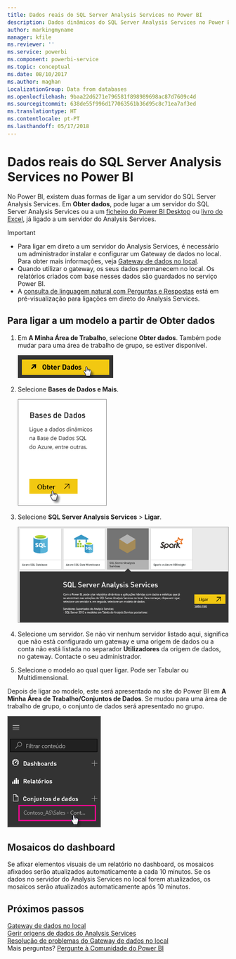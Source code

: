 ```yaml
---
title: Dados reais do SQL Server Analysis Services no Power BI
description: Dados dinâmicos do SQL Server Analysis Services no Power BI. Isto é feito através de uma origem de dados configurada para um gateway empresarial.
author: markingmyname
manager: kfile
ms.reviewer: ''
ms.service: powerbi
ms.component: powerbi-service
ms.topic: conceptual
ms.date: 08/10/2017
ms.author: maghan
LocalizationGroup: Data from databases
ms.openlocfilehash: 9baa22d6271e796581f898989698ac87d7609c4d
ms.sourcegitcommit: 638de55f996d177063561b36d95c8c71ea7af3ed
ms.translationtype: HT
ms.contentlocale: pt-PT
ms.lasthandoff: 05/17/2018
---
```

# <a name="sql-server-analysis-services-live-data-in-power-bi"></a>Dados reais do SQL Server Analysis Services no Power BI
No Power BI, existem duas formas de ligar a um servidor do SQL Server Analysis Services. Em **Obter dados**, pode lugar a um servidor do SQL Server Analysis Services ou a um [ficheiro do Power BI Desktop](service-desktop-files.md) ou [livro do Excel](service-excel-workbook-files.md), já ligado a um servidor do Analysis Services.

 >[!IMPORTANT]
 >* Para ligar em direto a um servidor do Analysis Services, é necessário um administrador instalar e configurar um Gateway de dados no local. Para obter mais informações, veja [Gateway de dados no local](service-gateway-onprem.md).
 >* Quando utilizar o gateway, os seus dados permanecem no local.  Os relatórios criados com base nesses dados são guardados no serviço Power BI. 
 >* A [consulta de linguagem natural com Perguntas e Respostas](service-q-and-a-direct-query.md) está em pré-visualização para ligações em direto do Analysis Services.

## <a name="to-connect-to-a-model-from-get-data"></a>Para ligar a um modelo a partir de Obter dados
1. Em **A Minha Área de Trabalho**, selecione **Obter dados**. Também pode mudar para uma área de trabalho de grupo, se estiver disponível.
   
   ![](media/sql-server-analysis-services-tabular-data/connecttoas_getdatabutton.png)
2. Selecione **Bases de Dados e Mais**.
   
   ![](media/sql-server-analysis-services-tabular-data/connecttoas_getdata_1.png)
3. Selecione **SQL Server Analysis Services** > **Ligar**. 
   
   ![](media/sql-server-analysis-services-tabular-data/connecttoas_getdata_2.png)
4. Selecione um servidor. Se não vir nenhum servidor listado aqui, significa que não está configurado um gateway e uma origem de dados ou a conta não está listada no separador **Utilizadores** da origem de dados, no gateway. Contacte o seu administrador.
5. Selecione o modelo ao qual quer ligar. Pode ser Tabular ou Multidimensional.

Depois de ligar ao modelo, este será apresentado no site do Power BI em **A Minha Área de Trabalho/Conjuntos de Dados**. Se mudou para uma área de trabalho de grupo, o conjunto de dados será apresentado no grupo.

![](media/sql-server-analysis-services-tabular-data/connecttoas_dataset_5.png)

## <a name="dashboard-tiles"></a>Mosaicos do dashboard
Se afixar elementos visuais de um relatório no dashboard, os mosaicos afixados serão atualizados automaticamente a cada 10 minutos. Se os dados no servidor do Analysis Services no local forem atualizados, os mosaicos serão atualizados automaticamente após 10 minutos.

## <a name="next-steps"></a>Próximos passos
[Gateway de dados no local](service-gateway-onprem.md)  
[Gerir origens de dados do Analysis Services](service-gateway-enterprise-manage-ssas.md)  
[Resolução de problemas do Gateway de dados no local](service-gateway-onprem-tshoot.md)  
Mais perguntas? [Pergunte à Comunidade do Power BI](http://community.powerbi.com/)

